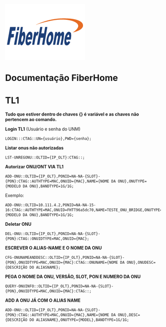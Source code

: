 <img src=fiberhome-1-01.png>

# Documentação FiberHome

<h1>TL1</h1>

**Tudo que estiver dentro de chaves {} é variável e as chaves não pertencem ao comando.**

**Login TL1** (Usuário e senha do UNM)
```
LOGIN:::CTAG::UN={usuário},PWD={senha};
```
**Listar onus não autorizadas**
```
LST-UNREGONU::OLTID={IP_OLT}:CTAG::;
```
**Autorizar ONU/ONT VIA TL1**
```
ADD-ONU::OLTID={IP_OLT},PONID=NA-NA-{SLOT}-{PON}:CTAG::AUTHTYPE=MAC,ONUID={MAC},NAME={NOME DA ONU},ONUTYPE={MODELO DA ONU},BANDTYPE=1G/1G;
```
Exemplo:
```
ADD-ONU::OLTID=10.111.4.2,PONID=NA-NA-15-16:CTAG::AUTHTYPE=MAC,ONUID=FHTT96a5dc70,NAME=TESTE_ONU_BRIDGE,ONUTYPE={MODELO DA ONU},BANDTYPE=1G/1G;
```
**Deletar ONU**
```
DEL-ONU::OLTID={IP_OLT},PONID=NA-NA-{SLOT}-{PON}:CTAG::ONUIDTYPE=MAC,ONUID={MAC};
```
**ESCREVER O ALIAS-NAME E O NOME DA ONU**
```
CFG-ONUNAMEANDDESC::OLTID={IP_OLT},PONID=NA-NA-{SLOT}-{PON},ONUIDTYPE=MAC,ONUID={MAC}:CTAG::ONUNAME={NOME DA ONU},ONUDESC={DESCRIÇÃO DO ALIASNAME};
```
**PEGA O NOME DA ONU, VERSÃO, SLOT, PON E NUMERO DA ONU**
```
QUERY-ONUINFO::OLTID={IP_OLT},PONID=NA-NA-{SLOT}-{PON},ONUIDTYPE=MAC,ONUID={MAC}:CTAG::;
```
**ADD A ONU JÁ COM O ALIAS NAME**
```
ADD-ONU::OLTID={IP_OLT},PONID=NA-NA-{SLOT}-{PON}:CTAG::AUTHTYPE=MAC,ONUID={MAC},NAME={NOME DA ONU},DESC={DESCRIÇÃO DO ALIASNAME},ONUTYPE={MODEL},BANDTYPE=1G/1G;
```
